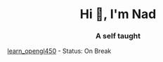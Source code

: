 <h1 align="center">Hi 👋, I'm Nad</h1>
<h3 align="center">A self taught</h3>

[learn_opengl450](https://github.com/nadnone/learn_opengl450) - Status: On Break

